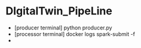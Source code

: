 # DIgitalTwin_PipeLine

- [producer terminal] python producer.py
- [processor terminal] docker logs spark-submit -f 
- 